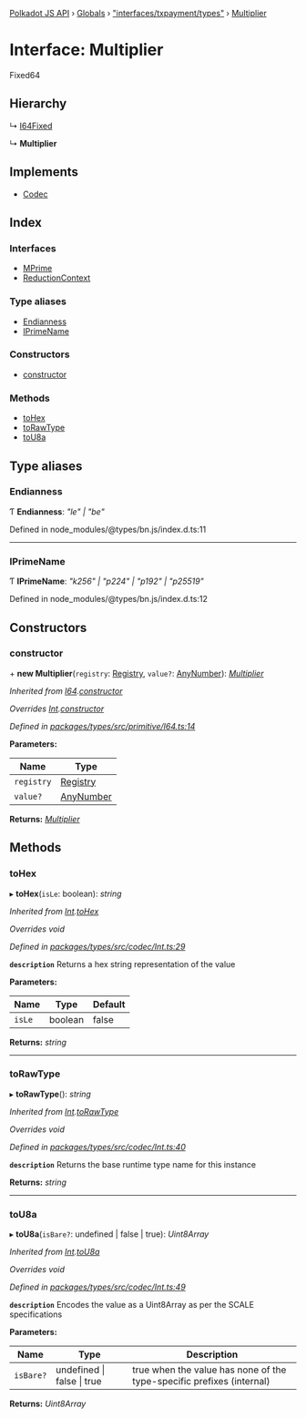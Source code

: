 [Polkadot JS API](../README.md) › [Globals](../globals.md) › ["interfaces/txpayment/types"](../modules/_interfaces_txpayment_types_.md) › [Multiplier](_interfaces_txpayment_types_.multiplier.md)

# Interface: Multiplier

Fixed64

## Hierarchy

  ↳ [I64Fixed](../classes/_primitive_i64fixed_.i64fixed.md)

  ↳ **Multiplier**

## Implements

* [Codec](_types_.codec.md)

## Index

### Interfaces

* [MPrime](_interfaces_txpayment_types_.multiplier.mprime.md)
* [ReductionContext](_interfaces_txpayment_types_.multiplier.reductioncontext.md)

### Type aliases

* [Endianness](_interfaces_txpayment_types_.multiplier.md#endianness)
* [IPrimeName](_interfaces_txpayment_types_.multiplier.md#iprimename)

### Constructors

* [constructor](_interfaces_txpayment_types_.multiplier.md#constructor)

### Methods

* [toHex](_interfaces_txpayment_types_.multiplier.md#tohex)
* [toRawType](_interfaces_txpayment_types_.multiplier.md#torawtype)
* [toU8a](_interfaces_txpayment_types_.multiplier.md#tou8a)

## Type aliases

###  Endianness

Ƭ **Endianness**: *"le" | "be"*

Defined in node_modules/@types/bn.js/index.d.ts:11

___

###  IPrimeName

Ƭ **IPrimeName**: *"k256" | "p224" | "p192" | "p25519"*

Defined in node_modules/@types/bn.js/index.d.ts:12

## Constructors

###  constructor

\+ **new Multiplier**(`registry`: [Registry](_types_.registry.md), `value?`: [AnyNumber](../modules/_types_.md#anynumber)): *[Multiplier](_interfaces_txpayment_types_.multiplier.md)*

*Inherited from [I64](../classes/_primitive_i64_.i64.md).[constructor](../classes/_primitive_i64_.i64.md#constructor)*

*Overrides [Int](../classes/_codec_int_.int.md).[constructor](../classes/_codec_int_.int.md#constructor)*

*Defined in [packages/types/src/primitive/I64.ts:14](https://github.com/polkadot-js/api/blob/eb5ee9860b/packages/types/src/primitive/I64.ts#L14)*

**Parameters:**

Name | Type |
------ | ------ |
`registry` | [Registry](_types_.registry.md) |
`value?` | [AnyNumber](../modules/_types_.md#anynumber) |

**Returns:** *[Multiplier](_interfaces_txpayment_types_.multiplier.md)*

## Methods

###  toHex

▸ **toHex**(`isLe`: boolean): *string*

*Inherited from [Int](../classes/_codec_int_.int.md).[toHex](../classes/_codec_int_.int.md#tohex)*

*Overrides void*

*Defined in [packages/types/src/codec/Int.ts:29](https://github.com/polkadot-js/api/blob/eb5ee9860b/packages/types/src/codec/Int.ts#L29)*

**`description`** Returns a hex string representation of the value

**Parameters:**

Name | Type | Default |
------ | ------ | ------ |
`isLe` | boolean | false |

**Returns:** *string*

___

###  toRawType

▸ **toRawType**(): *string*

*Inherited from [Int](../classes/_codec_int_.int.md).[toRawType](../classes/_codec_int_.int.md#torawtype)*

*Overrides void*

*Defined in [packages/types/src/codec/Int.ts:40](https://github.com/polkadot-js/api/blob/eb5ee9860b/packages/types/src/codec/Int.ts#L40)*

**`description`** Returns the base runtime type name for this instance

**Returns:** *string*

___

###  toU8a

▸ **toU8a**(`isBare?`: undefined | false | true): *Uint8Array*

*Inherited from [Int](../classes/_codec_int_.int.md).[toU8a](../classes/_codec_int_.int.md#tou8a)*

*Overrides void*

*Defined in [packages/types/src/codec/Int.ts:49](https://github.com/polkadot-js/api/blob/eb5ee9860b/packages/types/src/codec/Int.ts#L49)*

**`description`** Encodes the value as a Uint8Array as per the SCALE specifications

**Parameters:**

Name | Type | Description |
------ | ------ | ------ |
`isBare?` | undefined &#124; false &#124; true | true when the value has none of the type-specific prefixes (internal)  |

**Returns:** *Uint8Array*
